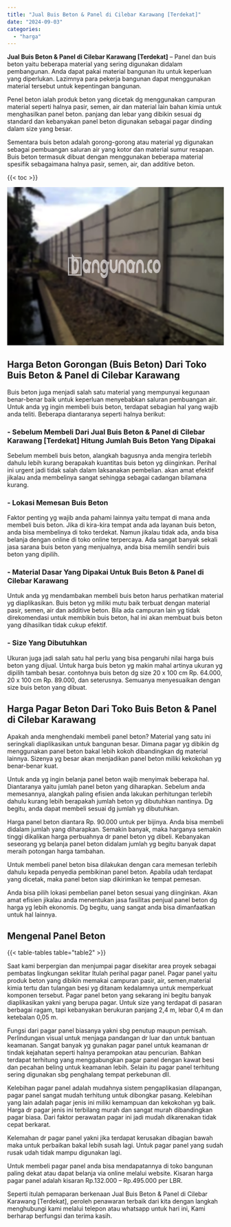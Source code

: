 ```yaml
---
title: "Jual Buis Beton & Panel di Cilebar Karawang [Terdekat]"
date: "2024-09-03"
categories: 
  - "harga"
---
```


**Jual Buis Beton & Panel di Cilebar Karawang \[Terdekat\]** – Panel dan buis beton yaitu beberapa material yang sering digunakan didalam pembangunan. Anda dapat pakai material bangunan itu untuk keperluan yang diperlukan. Lazimnya para pekerja bangunan dapat menggunakan material tersebut untuk kepentingan bangunan.

Penel beton ialah produk beton yang dicetak dg menggunakan campuran material seperti halnya pasir, semen, air dan material lain bahan kimia untuk menghasilkan panel beton. panjang dan lebar yang dibikin sesuai dg standard dan kebanyakan panel beton digunakan sebagai pagar dinding dalam size yang besar.

Sementara buis beton adalah gorong-gorong atau material yg digunakan sebagai pembuangan saluran air yang kotor dan material sumur resapan. Buis beton termasuk dibuat dengan menggunakan beberapa material spesifik sebagaimana halnya pasir, semen, air, dan additive beton.

{{< toc >}}

![Jual Buis Beton & Panel di Cilebar Karawang [Terdekat]](/images/jual-panel-buis-beton-murah-46.png)

## Harga Beton Gorongan (Buis Beton) Dari Toko Buis Beton & Panel di Cilebar Karawang

Buis beton juga menjadi salah satu material yang mempunyai kegunaan benar-benar baik untuk keperluan menyebabkan saluran pembuangan air. Untuk anda yg ingin membeli buis beton, terdapat sebagian hal yang wajib anda teliti. Beberapa diantaranya seperti halnya berikut:

### \- Sebelum Membeli Dari Jual Buis Beton & Panel di Cilebar Karawang \[Terdekat\] Hitung Jumlah Buis Beton Yang Dipakai

Sebelum membeli buis beton, alangkah bagusnya anda mengira terlebih dahulu lebih kurang berapakah kuantitas buis beton yg diinginkan. Perihal ini urgent jadi tidak salah dalam laksanakan pembelian. akan amat efektif jikalau anda membelinya sangat sehingga sebagai cadangan bilamana kurang.

### \- Lokasi Memesan Buis Beton

Faktor penting yg wajib anda pahami lainnya yaitu tempat di mana anda membeli buis beton. Jika di kira-kira tempat anda ada layanan buis beton, anda bisa membelinya di toko terdekat. Namun jikalau tidak ada, anda bisa belanja dengan online di toko online terpercaya. Ada sangat banyak sekali jasa sarana buis beton yang menjualnya, anda bisa memilih sendiri buis beton yang dipilih.

### \- Material Dasar Yang Dipakai Untuk Buis Beton & Panel di Cilebar Karawang

Untuk anda yg mendambakan membeli buis beton harus perhatikan material yg diaplikasikan. Buis beton yg miliki mutu baik terbuat dengan material pasir, semen, air dan additive beton. Bila ada campuran lain yg tidak direkomendasi untuk membikin buis beton, hal ini akan membuat buis beton yang dihasilkan tidak cukup efektif.

### \- Size Yang Dibutuhkan

Ukuran juga jadi salah satu hal perlu yang bisa pengaruhi nilai harga buis beton yang dijual. Untuk harga buis beton yg makin mahal artinya ukuran yg dipilih tambah besar. contohnya buis beton dg size 20 x 100 cm Rp. 64.000, 20 x 100 cm Rp. 89.000, dan seterusnya. Semuanya menyesuaikan dengan size buis beton yang dibuat.

## Harga Pagar Beton Dari Toko Buis Beton & Panel di Cilebar Karawang

Apakah anda menghendaki membeli panel beton? Material yang satu ini seringkali diaplikasikan untuk bangunan besar. Dimana pagar yg dibikin dg menggunakan panel beton bakal lebih kokoh dibandingkan dg material lainnya. Sizenya yg besar akan menjadikan panel beton miliki kekokohan yg benar-benar kuat.

Untuk anda yg ingin belanja panel beton wajib menyimak beberapa hal. Diantaranya yaitu jumlah panel beton yang diharapkan. Sebelum anda memesannya, alangkah paling efisien anda lakukan perhitungan terlebih dahulu kurang lebih berapakah jumlah beton yg dibutuhkan nantinya. Dg begitu, anda dapat membeli sesuai dg jumlah yg dibutuhkan.

Harga panel beton diantara Rp. 90.000 untuk per bijinya. Anda bisa membeli didalam jumlah yang diharapkan. Semakin banyak, maka harganya semakin tinggi dikalikan harga perbuahnya dr panel beton yg dibeli. Kebanyakan seseorang yg belanja panel beton didalam jumlah yg begitu banyak dapat meraih potongan harga tambahan.

Untuk membeli panel beton bisa dilakukan dengan cara memesan terlebih dahulu kepada penyedia pembikinan panel beton. Apabila udah terdapat yang dicetak, maka panel beton siap dikirimkan ke tempat pemesan.

Anda bisa pilih lokasi pembelian panel beton sesuai yang diinginkan. Akan amat efisien jikalau anda menentukan jasa fasilitas penjual panel beton dg harga yg lebih ekonomis. Dg begitu, uang sangat anda bisa dimanfaatkan untuk hal lainnya.

## Mengenal Panel Beton

{{< table-tables table="table2" >}}

Saat kami berpergian dan menjumpai pagar disekitar area proyek sebagai pembatas lingkungan seklitar Itulah perihal pagar panel. Pagar panel yaitu produk beton yang dibikin memakai campuran pasir, air, semen,material kimia tertu dan tulangan besi yg ditanam kedalamnya untuk memperkuat komponen tersebut. Pagar panel beton yang sekarang ini begitu banyak diaplikasikan yakni yang berupa pagar. Untuk size yang terdapat di pasaran berbagai ragam, tapi kebanyakan berukuran panjang 2,4 m, lebar 0,4 m dan ketebalan 0,05 m.

Fungsi dari pagar panel biasanya yakni sbg penutup maupun pemisah. Perlindungan visual untuk menjaga pandangan dr luar dan untuk bantuan keamanan. Sangat banyak yg gunakan pagar panel untuk keamanan dr tindak kejahatan seperti halnya perampokan atau pencurian. Bahkan terdapat terhitung yang menggabungkan pagar panel dengan kawat besi dan pecahan beling untuk keamanan lebih. Selain itu pagar panel terhitung sering digunakan sbg penghalang tempat perkebunan dll.

Kelebihan pagar panel adalah mudahnya sistem pengaplikasian dilapangan, pagar panel sangat mudah terhitung untuk dibongkar pasang. Kelebihan yang lain adalah pagar jenis ini miliki kemampuan dan kekokohan yg baik. Harga dr pagar jenis ini terbilang murah dan sangat murah dibandingkan pagar biasa. Dari faktor perawatan pagar ini jadi mudah dikarenakan tidak cepat berkarat.

Kelemahan dr pagar panel yakni jika terdapat kerusakan dibagian bawah maka untuk perbaikan bakal lebih susah lagi. Untuk pagar panel yang sudah rusak udah tidak mampu digunakan lagi.

Untuk membeli pagar panel anda bisa mendapatannya di toko bangunan paling dekat atau dapat belanja via online melalui website. Kisaran harga pagar panel adalah kisaran Rp.132.000 – Rp.495.000 per LBR.

Seperti itulah pemaparan berkenaan Jual Buis Beton & Panel di Cilebar Karawang \[Terdekat\], peroleh penawaran terbaik dari kita dengan langkah menghubungi kami melalui telepon atau whatsapp untuk hari ini, Kami berharap berfungsi dan terima kasih.
